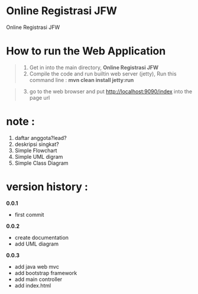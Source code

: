# Online Registrasi JFW
Online Registrasi JFW

# How to run the Web Application 
>1. Get in into the main directory, **Online Registrasi JFW**
>2. Compile the code and run builtin web server (jetty), Run this command line :
    **mvn clean install jetty:run**
    
>3. go to the web browser and put [http://localhost:9090/index](http://localhost:9090/index) into the page url

note :
======
1. daftar anggota?lead?
2. deskripsi singkat?
3. Simple Flowchart 
4. Simple UML digram
5. Simple Class Diagram

version history :
=================
**0.0.1**

* first commit

**0.0.2**

* create documentation
* add UML diagram

**0.0.3**

* add java web mvc
* add bootstrap framework
* add main controller
* add index.html
